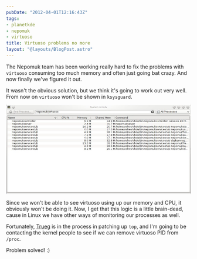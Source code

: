 ```yaml
---
pubDate: "2012-04-01T12:16:43Z"
tags:
- planetkde
- nepomuk
- virtuoso
title: Virtuoso problems no more
layout: "@layouts/BlogPost.astro"
---
```


The Nepomuk team has been working really hard to fix the problems with
`virtuoso` consuming too much memory and often just going bat crazy. And
now finally we've figured it out.

It wasn't the obvious solution, but we think it's going to work out very
well. From now on `virtuoso` won't be shown in `ksysguard`.

![April Fools!][]

Since we won't be able to see virtuoso using up our memory and CPU, it
obviously won't be doing it. Now, I get that this logic is a little
brain-dead, cause in Linux we have other ways of monitoring our
processes as well.

Fortunately, [Trueg][] is in the process in patching up `top`, and I'm
going to be contacting the kernel people to see if we can remove
virtuoso PID from `/proc`.

Problem solved! :)

  [April Fools!]: /blog/images/2012/04/01/ksysguard-virtuoso.jpg
  [Trueg]: http://trueg.wordpress.com/
